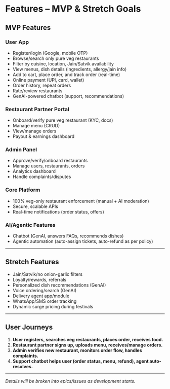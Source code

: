 # Features – MVP & Stretch Goals

## MVP Features

### User App
- Register/login (Google, mobile OTP)
- Browse/search only pure veg restaurants
- Filter by cuisine, location, Jain/Satvik availability
- View menus, dish details (ingredients, allergy/jain info)
- Add to cart, place order, and track order (real-time)
- Online payment (UPI, card, wallet)
- Order history, repeat orders
- Rate/review restaurants
- GenAI-powered chatbot (support, recommendations)

### Restaurant Partner Portal
- Onboard/verify pure veg restaurant (KYC, docs)
- Manage menu (CRUD)
- View/manage orders
- Payout & earnings dashboard

### Admin Panel
- Approve/verify/onboard restaurants
- Manage users, restaurants, orders
- Analytics dashboard
- Handle complaints/disputes

### Core Platform
- 100% veg-only restaurant enforcement (manual + AI moderation)
- Secure, scalable APIs
- Real-time notifications (order status, offers)

### AI/Agentic Features
- Chatbot (GenAI, answers FAQs, recommends dishes)
- Agentic automation (auto-assign tickets, auto-refund as per policy)

---

## Stretch Features

- Jain/Satvik/no onion-garlic filters
- Loyalty/rewards, referrals
- Personalized dish recommendations (GenAI)
- Voice ordering/search (GenAI)
- Delivery agent app/module
- WhatsApp/SMS order tracking
- Dynamic surge pricing during festivals

---

## User Journeys

1. **User registers, searches veg restaurants, places order, receives food.**
2. **Restaurant partner signs up, uploads menu, receives/manage orders.**
3. **Admin verifies new restaurant, monitors order flow, handles complaints.**
4. **Support chatbot helps user (order status, menu, refund), agent auto-resolves.**

---

_Details will be broken into epics/issues as development starts._